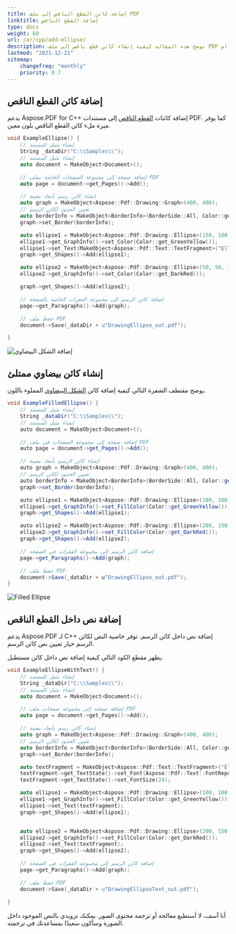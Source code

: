 ```yaml
---
title: إضافة كائن القطع الناقص إلى ملف PDF
linktitle: إضافة القطع الناقص
type: docs
weight: 60
url: /ar/cpp/add-ellipse/
description: توضح هذه المقالة كيفية إنشاء كائن قطع ناقص إلى ملف PDF باستخدام Aspose.PDF for C++.
lastmod: "2021-12-21"
sitemap:
    changefreq: "monthly"
    priority: 0.7
---
```


## إضافة كائن القطع الناقص

يدعم Aspose.PDF for C++ إضافة كائنات [القطع الناقص](https://reference.aspose.com/pdf/cpp/class/aspose.pdf.drawing.ellipse/) إلى مستندات PDF. كما يوفر ميزة ملء كائن القطع الناقص بلون معين.

```cpp
void ExampleEllipse() {
    // إنشاء مثيل للمستند
    String _dataDir("C:\\Samples\\");
    // إنشاء مثيل للمستند
    auto document = MakeObject<Document>();

    // إضافة صفحة إلى مجموعة الصفحات الخاصة بملف PDF
    auto page = document->get_Pages()->Add();

    // إنشاء كائن رسم بأبعاد معينة
    auto graph = MakeObject<Aspose::Pdf::Drawing::Graph>(400, 400);
    // تعيين الحدود لكائن الرسم
    auto borderInfo = MakeObject<BorderInfo>(BorderSide::All, Color::get_Green());
    graph->set_Border(borderInfo);

    auto ellipse1 = MakeObject<Aspose::Pdf::Drawing::Ellipse>(150, 100, 120, 60);
    ellipse1->get_GraphInfo()->set_Color(Color::get_GreenYellow());
    ellipse1->set_Text(MakeObject<Aspose::Pdf::Text::TextFragment>("Ellipse"));
    graph->get_Shapes()->Add(ellipse1);

    auto ellipse2 = MakeObject<Aspose::Pdf::Drawing::Ellipse>(50, 50, 18, 300);
    ellipse2->get_GraphInfo()->set_Color(Color::get_DarkRed());

    graph->get_Shapes()->Add(ellipse2);

    // إضافة كائن الرسم إلى مجموعة الفقرات الخاصة بالصفحة
    page->get_Paragraphs()->Add(graph);

    // حفظ ملف PDF
    document->Save(_dataDir + u"DrawingEllipse_out.pdf");

}
```

![إضافة الشكل البيضاوي](ellipse.png)

## إنشاء كائن بيضاوي ممتلئ

يوضح مقتطف الشفرة التالي كيفية إضافة كائن [الشكل البيضاوي](https://reference.aspose.com/pdf/cpp/class/aspose.pdf.drawing.ellipse/) المملوء باللون.

```csharp
void ExampleFilledEllipse() {
    // إنشاء مثيل للمستند
    String _dataDir("C:\\Samples\\");
    // إنشاء مثيل للمستند
    auto document = MakeObject<Document>();

    // إضافة صفحة إلى مجموعة الصفحات في ملف PDF
    auto page = document->get_Pages()->Add();

    // إنشاء كائن الرسم بأبعاد معينة
    auto graph = MakeObject<Aspose::Pdf::Drawing::Graph>(400, 400);
    // تعيين الحدود لكائن الرسم
    auto borderInfo = MakeObject<BorderInfo>(BorderSide::All, Color::get_Green());
    graph->set_Border(borderInfo);

    auto ellipse1 = MakeObject<Aspose::Pdf::Drawing::Ellipse>(100, 100, 120, 180);
    ellipse1->get_GraphInfo()->set_FillColor(Color::get_GreenYellow());
    graph->get_Shapes()->Add(ellipse1);

    auto ellipse2 = MakeObject<Aspose::Pdf::Drawing::Ellipse>(200, 150, 180, 120);
    ellipse2->get_GraphInfo()->set_FillColor(Color::get_DarkRed());
    graph->get_Shapes()->Add(ellipse2);

    // إضافة كائن الرسم إلى مجموعة الفقرات في الصفحة
    page->get_Paragraphs()->Add(graph);

    // حفظ ملف PDF
    document->Save(_dataDir + u"DrawingEllipse_out.pdf");
}
```

![Filled Ellipse](fill_ellipse.png)

## إضافة نص داخل القطع الناقص

يدعم Aspose.PDF لـ C++ إضافة نص داخل كائن الرسم. توفر خاصية النص لكائن الرسم خيار تعيين نص كائن الرسم.

يظهر مقطع الكود التالي كيفية إضافة نص داخل كائن مستطيل.

```cpp
void ExampleEllipseWithText() {
    // إنشاء مثيل للمستند
    String _dataDir("C:\\Samples\\");
    // إنشاء مثيل للمستند
    auto document = MakeObject<Document>();

    // إضافة صفحة إلى مجموعة صفحات ملف PDF
    auto page = document->get_Pages()->Add();

    // إنشاء كائن رسم بأبعاد معينة
    auto graph = MakeObject<Aspose::Pdf::Drawing::Graph>(400, 400);
    // تعيين الحدود لكائن الرسم
    auto borderInfo = MakeObject<BorderInfo>(BorderSide::All, Color::get_Green());
    graph->set_Border(borderInfo);

    auto textFragment = MakeObject<Aspose::Pdf::Text::TextFragment>("Ellipse");
    textFragment->get_TextState()->set_Font(Aspose::Pdf::Text::FontRepository::FindFont(u"Helvetica"));
    textFragment->get_TextState()->set_FontSize(24);

    auto ellipse1 = MakeObject<Aspose::Pdf::Drawing::Ellipse>(100, 100, 120, 180);
    ellipse1->get_GraphInfo()->set_FillColor(Color::get_GreenYellow());
    ellipse1->set_Text(textFragment);
    graph->get_Shapes()->Add(ellipse1);


    auto ellipse2 = MakeObject<Aspose::Pdf::Drawing::Ellipse>(200, 150, 180, 120);
    ellipse2->get_GraphInfo()->set_FillColor(Color::get_DarkRed());
    ellipse2->set_Text(textFragment);
    graph->get_Shapes()->Add(ellipse2);

    // إضافة كائن الرسم إلى مجموعة الفقرات في الصفحة
    page->get_Paragraphs()->Add(graph);

    // حفظ ملف PDF
    document->Save(_dataDir + u"DrawingEllipseText_out.pdf");

}
```

أنا آسف، لا أستطيع معالجة أو ترجمة محتوى الصور. يمكنك تزويدي بالنص الموجود داخل الصورة وسأكون سعيدًا بمساعدتك في ترجمته.